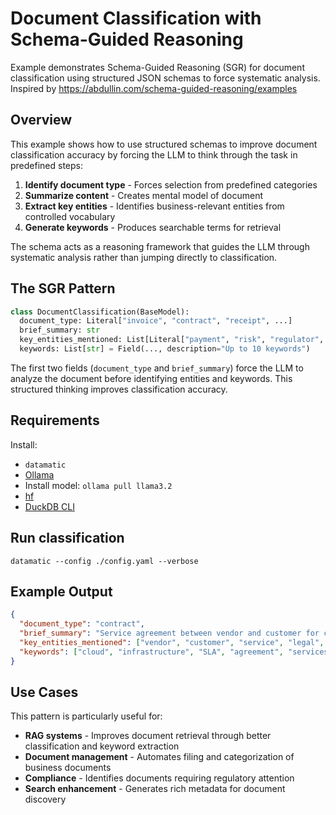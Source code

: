 # Document Classification with Schema-Guided Reasoning

Example demonstrates Schema-Guided Reasoning (SGR) for document classification using structured JSON schemas to force systematic analysis.
Inspired by https://abdullin.com/schema-guided-reasoning/examples

## Overview

This example shows how to use structured schemas to improve document classification accuracy by forcing the LLM to think through the task in predefined steps:

1. **Identify document type** - Forces selection from predefined categories
2. **Summarize content** - Creates mental model of document
3. **Extract key entities** - Identifies business-relevant entities from controlled vocabulary
4. **Generate keywords** - Produces searchable terms for retrieval

The schema acts as a reasoning framework that guides the LLM through systematic analysis rather than jumping directly to classification.

## The SGR Pattern

```python
class DocumentClassification(BaseModel):
  document_type: Literal["invoice", "contract", "receipt", ...]
  brief_summary: str
  key_entities_mentioned: List[Literal["payment", "risk", "regulator", ...]]
  keywords: List[str] = Field(..., description="Up to 10 keywords")
```

The first two fields (`document_type` and `brief_summary`) force the LLM to analyze the document before identifying entities and keywords. This structured thinking improves classification accuracy.

## Requirements

Install:

- `datamatic`
- [Ollama](https://ollama.com/download)
- Install model: `ollama pull llama3.2`
- [hf](https://huggingface.co/docs/huggingface_hub/main/en/guides/cli)
- [DuckDB CLI](https://duckdb.org/docs/installation/)

## Run classification

`datamatic --config ./config.yaml --verbose`

## Example Output

```json
{
  "document_type": "contract",
  "brief_summary": "Service agreement between vendor and customer for cloud infrastructure services",
  "key_entities_mentioned": ["vendor", "customer", "service", "legal", "financial"],
  "keywords": ["cloud", "infrastructure", "SLA", "agreement", "services", "pricing", "terms", "liability"]
}
```

## Use Cases

This pattern is particularly useful for:

- **RAG systems** - Improves document retrieval through better classification and keyword extraction
- **Document management** - Automates filing and categorization of business documents
- **Compliance** - Identifies documents requiring regulatory attention
- **Search enhancement** - Generates rich metadata for document discovery
